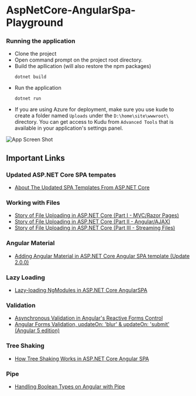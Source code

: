 # AspNetCore-AngularSpa-Playground

### Running the application

* Clone the project
* Open command prompt on the project root directory.
* Build the apllication (will also restore the npm packages)
     ```
     dotnet build
     ```
* Run the application
    ```
    dotnet run
    ``` 
* If you are using Azure for deployment, make sure you use kude to create a folder named `Uploads` under the `D:\home\site\wwwroot\` directory. You can get access to Kudu from `Advanced Tools` that is available in your application's settings panel.

![App Screen Shot](https://github.com/fiyazbinhasan/AspNetCore-AngularSpa-Playground/blob/master/app-screen-shot.png)

## Important Links

### Updated ASP.NET Core SPA tempates

* [About The Updated SPA Templates From ASP.NET Core](http://fiyazhasan.me/about-updated-spa-templates-from-asp-net-core/)

### Working with Files

* [Story of File Uploading in ASP.NET Core (Part I - MVC/Razor Pages)](http://fiyazhasan.me/story-of-file-uploading-in-asp-net-core-part-i-mvc/)
* [Story of File Uploading in ASP.NET Core (Part II - Angular/AJAX)](http://fiyazhasan.me/story-of-file-uploading-in-asp-net-core-part-ii-angular/)
* [Story of File Uploading in ASP.NET Core (Part III - Streaming Files)](http://fiyazhasan.me/story-of-file-uploading-in-asp-net-core-part-iii-streaming-files/)

### Angular Material

* [Adding Angular Material in ASP.NET Core Angular SPA template (Update 2.0.0)](http://fiyazhasan.me/adding-angular-material-in-aspnet-core-spa-template/)

### Lazy Loading

* [Lazy-loading NgModules in ASP.NET Core AngularSPA](http://fiyazhasan.me/lazy-loading-ngmodules-in-asp-net-core-angularspa/)

### Validation

* [Asynchronous Validation in Angular's Reactive Forms Control](http://fiyazhasan.me/asynchronous-validation-in-angulars-reactive-forms-control/)
* [Angular Forms Validation, updateOn: 'blur' & updateOn: 'submit' (Angular 5 edition)](http://fiyazhasan.me/angular-forms-validation-updateon-blur/)

### Tree Shaking

* [How Tree Shaking Works in ASP.NET Core Angular SPA](http://fiyazhasan.me/how-tree-shaking-works-in-asp-net-core-angular-spa/)

### Pipe

* [Handling Boolean Types on Angular with Pipe](http://fiyazhasan.me/handling-boolean-types-on-angular-with-pipe/)

